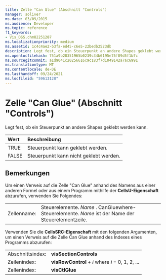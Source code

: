 ```yaml
---
title: Zelle "Can Glue" (Abschnitt "Controls")
manager: soliver
ms.date: 03/09/2015
ms.audience: Developer
ms.topic: reference
f1_keywords:
- Vis_DSS.chm82251287
ms.localizationpriority: medium
ms.assetid: 1c4c4ae2-b3fa-ed45-c6e5-22bedb2523db
description: Legt fest, ob ein Steuerpunkt an andere Shapes geklebt werden kann.
ms.openlocfilehash: 751a9b28351965b0239c34b6195e75f89d5f1b7c
ms.sourcegitcommit: a1d9041c20256616c9c183f7d1049142a7ac6991
ms.translationtype: MT
ms.contentlocale: de-DE
ms.lasthandoff: 09/24/2021
ms.locfileid: "59613128"
---
```

# <a name="can-glue-cell-controls-section"></a>Zelle "Can Glue" (Abschnitt "Controls")

Legt fest, ob ein Steuerpunkt an andere Shapes geklebt werden kann.
  
|**Wert**|**Beschreibung**|
|:-----|:-----|
| TRUE  <br/> | Steuerpunkt kann geklebt werden.  <br/> |
| FALSE  <br/> | Steuerpunkt kann nicht geklebt werden.  <br/> |
   
## <a name="remarks"></a>Bemerkungen

Um einen Verweis auf die Zelle "Can Glue" anhand des Namens aus einer anderen Formel oder aus einem Programm mithilfe der **CellsU-Eigenschaft** abzurufen, verwenden Sie Folgendes: 
  
|||
|:-----|:-----|
| Zellenname:  <br/> | Steuerelemente.  *Name*  . CanGluewhere-Steuerelemente.  *Name*  ist der Name der Steuerelementzeile.  <br/> |
   
Verwenden Sie die **CellsSRC-Eigenschaft** mit den folgenden Argumenten, um einen Verweis auf die Zelle Can Glue anhand des Indexes eines Programms abzurufen: 
  
|||
|:-----|:-----|
| Abschnittsindex:  <br/> |**visSectionControls** <br/> |
| Zeilenindex:  <br/> |**visRowControl**  +   *i* where *i* = 0, 1, 2, ...  <br/> |
| Zellenindex:  <br/> |**visCtlGlue** <br/> |
   


